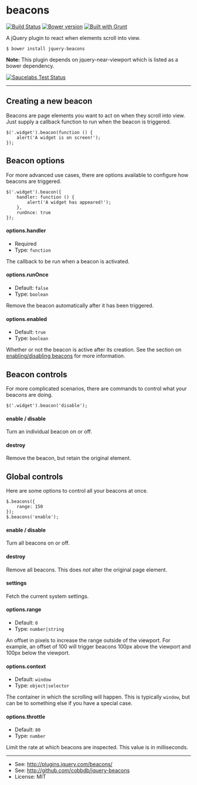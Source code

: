 # beacons

[![Build Status](https://travis-ci.org/cobbdb/jquery-beacons.svg)](https://travis-ci.org/cobbdb/jquery-beacons) [![Bower version](https://badge.fury.io/bo/jquery-beacons.svg)](http://badge.fury.io/bo/jquery-beacons) [![Built with Grunt](https://cdn.gruntjs.com/builtwith.png)](http://gruntjs.com/)

A jQuery plugin to react when elements scroll into view.

    $ bower install jquery-beacons

**Note:** This plugin depends on jquery-near-viewport which is listed as a bower dependency.

[![Saucelabs Test Status](https://saucelabs.com/browser-matrix/dcobb.svg)](https://saucelabs.com/u/dcobb)

-------------
## Creating a new beacon
Beacons are page elements you want to act on when they scroll into view.
Just supply a callback function to run when the beacon is triggered.

    $('.widget').beacon(function () {
        alert('A widget is on screen!');
    });

## Beacon options
For more advanced use cases, there are options available to configure how beacons are triggered.

    $('.widget').beacon({
        handler: function () {
            alert('A widget has appeared!');
        },
        runOnce: true
    });

#### options.handler
* Required
* Type: ```function```

The callback to be run when a beacon is activated.

#### options.runOnce
* Default: ```false```
* Type: ```boolean```

Remove the beacon automatically after it has been triggered.

#### options.enabled
* Default: ```true```
* Type: ```boolean```

Whether or not the beacon is active after its creation. See the section on [enabling/disabling beacons](#con_enable) for more information.

## Beacon controls
For more complicated scenarios, there are commands to control what your beacons are doing.

    $('.widget').beacon('disable');

#### enable / disable <a name="con_enable"></a>
Turn an individual beacon on or off.

#### destroy
Remove the beacon, but retain the original element.

## Global controls
Here are some options to control all your beacons at once.

    $.beacons({
        range: 150
    });
    $.beacons('enable');

#### enable / disable
Turn all beacons on or off.

#### destroy
Remove all beacons. This does *not* alter the original page element.

#### settings
Fetch the current system settings.

#### options.range
* Default: ```0```
* Type: ```number|string```

An offset in pixels to increase the range outside of the viewport.
For example, an offset of 100 will trigger beacons 100px above the viewport and 100px below the viewport.

#### options.context
* Default: ```window```
* Type: ```object|selector```

The container in which the scrolling will happen.
This is typically ```window```, but can be to something else if you have a special case.

#### options.throttle
* Default: ```80```
* Type: ```number```

Limit the rate at which beacons are inspected. This value is in milliseconds.

---------
* See: http://plugins.jquery.com/beacons/
* See: http://github.com/cobbdb/jquery-beacons
* License: MIT

